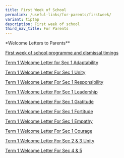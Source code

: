 ```yaml
---
title: First Week of School
permalink: /useful-links/for-parents/firstweek/
variant: tiptap
description: First week of school
third_nav_title: For Parents
---
```

<p>*Welcome Letters to Parents**</p><p><a href="/files/Announcement/First_week_of_school_programme_and_dismissal_timings.pdf" rel="noopener noreferrer nofollow" target="_blank">First week of school programme and dismissal timings</a></p><p><a href="/files/Announcement/2024_Term_1_Welcome_Letter_to_Parents_Sec_1_29_Dec__1_Adaptability_.pdf" rel="noopener noreferrer nofollow" target="_blank">Term 1 Welcome Letter for Sec 1 Adaptability</a></p><p><a href="/files/Announcement/2024_Term_1_Welcome_Letter_to_Parents_Sec_1_29_Dec__1_Unity_.pdf" rel="noopener noreferrer nofollow" target="_blank">Term 1 Welcome Letter For Sec 1 Unity</a></p><p><a href="/files/Announcement/2024_Term_1_Welcome_Letter_to_Parents_Sec_1_29_Dec__1_Responsibility_.pdf" rel="noopener noreferrer nofollow" target="_blank">Term 1 Welcome Letter For Sec 1 Responsibility</a></p><p><a href="/files/Announcement/2024_Term_1_Welcome_Letter_to_Parents_Sec_1_29_Dec__1_Leadership_.pdf" rel="noopener noreferrer nofollow" target="_blank">Term 1 Welcome Letter For Sec 1 Leadership</a></p><p><a href="/files/Announcement/2024_Term_1_Welcome_Letter_to_Parents_Sec_1_29_Dec__1_Gratitude_.pdf" rel="noopener noreferrer nofollow" target="_blank">Term 1 Welcome Letter For Sec 1 Gratitude</a></p><p><a href="/files/Announcement/2024_Term_1_Welcome_Letter_to_Parents_Sec_1_29_Dec__1_Fortitude_.pdf" rel="noopener noreferrer nofollow" target="_blank">Term 1 Welcome Letter For Sec 1 Fortitude</a></p><p><a href="/files/Announcement/2024_Term_1_Welcome_Letter_to_Parents_Sec_1_29_Dec__1_Empathy_.pdf" rel="noopener noreferrer nofollow" target="_blank">Term 1 Welcome Letter For Sec 1 Empathy</a></p><p><a href="/files/Announcement/2024_Term_1_Welcome_Letter_to_Parents_Sec_1_29_Dec__1_Courage_.pdf" rel="noopener noreferrer nofollow" target="_blank">Term 1 Welcome Letter For Sec 1 Courage</a></p><p><a href="/files/Announcement/2024_Term_1_Welcome_Letter_to_Parents_Sec_2_and_3_29_Dec.pdf" rel="noopener noreferrer nofollow" target="_blank">Term 1 Welcome Letter For Sec 2 &amp; 3 Unity</a></p><p><a href="/files/Announcement/2024_Term_1_Welcome_Letter_to_Parents_Sec_4_and_5_29_Dec.pdf" rel="noopener noreferrer nofollow" target="_blank">Term 1 Welcome Letter For Sec 4 &amp; 5</a></p><p></p>